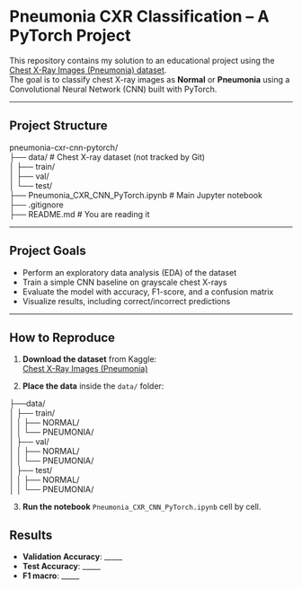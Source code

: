 # Pneumonia CXR Classification – A PyTorch Project

This repository contains my solution to an educational project using the [Chest X-Ray Images (Pneumonia) dataset](https://www.kaggle.com/datasets/paultimothymooney/chest-xray-pneumonia).  
The goal is to classify chest X-ray images as **Normal** or **Pneumonia** using a Convolutional Neural Network (CNN) built with PyTorch.

---

## Project Structure

pneumonia-cxr-cnn-pytorch/    
├── data/ # Chest X-ray dataset (not tracked by Git)    
│    ├── train/    
│    ├── val/    
│    └── test/    
├── Pneumonia_CXR_CNN_PyTorch.ipynb # Main Jupyter notebook    
├── .gitignore    
├── README.md # You are reading it    


---

## Project Goals

- Perform an exploratory data analysis (EDA) of the dataset  
- Train a simple CNN baseline on grayscale chest X-rays  
- Evaluate the model with accuracy, F1-score, and a confusion matrix  
- Visualize results, including correct/incorrect predictions  


---


## How to Reproduce

1. **Download the dataset** from Kaggle:  
   [Chest X-Ray Images (Pneumonia)](https://www.kaggle.com/datasets/paultimothymooney/chest-xray-pneumonia)  

2. **Place the data** inside the `data/` folder:

├──data/    
│   ├── train/    
│   │    ├── NORMAL/    
│   │    └── PNEUMONIA/    
│   ├── val/    
│   │    ├── NORMAL/    
│   │    └── PNEUMONIA/    
│   ├── test/    
│   │    ├── NORMAL/    
│   │    └── PNEUMONIA/    

3. **Run the notebook** `Pneumonia_CXR_CNN_PyTorch.ipynb` cell by cell.


## Results

- **Validation Accuracy**: _____  
- **Test Accuracy**: _____  
- **F1 macro**: _____  





